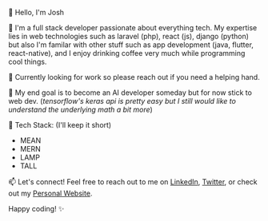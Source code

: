 👋 Hello, I'm Josh


🚀 I'm a full stack developer passionate about everything tech. My expertise lies in web technologies such as laravel (php), react (js), django (python) but also I'm familar with other stuff such as app development (java, flutter, react-native), and I enjoy drinking coffee very much while programming cool things.


💼 Currently looking for work so please reach out if you need a helping hand.


🌱 My end goal is to become an AI developer someday but for now stick to web dev. (*tensorflow's keras api is pretty easy but I still would like to understand the underlying math a bit more*)


🔧 Tech Stack: (I'll keep it short)
   - MEAN
   - MERN
   - LAMP
   - TALL


📫 Let's connect! Feel free to reach out to me on [LinkedIn](https://linkedin.com/in/koficenti), [Twitter](https://twitter.com/koficenti), or check out my [Personal Website](https://astrum.today/).


Happy coding! ✨
